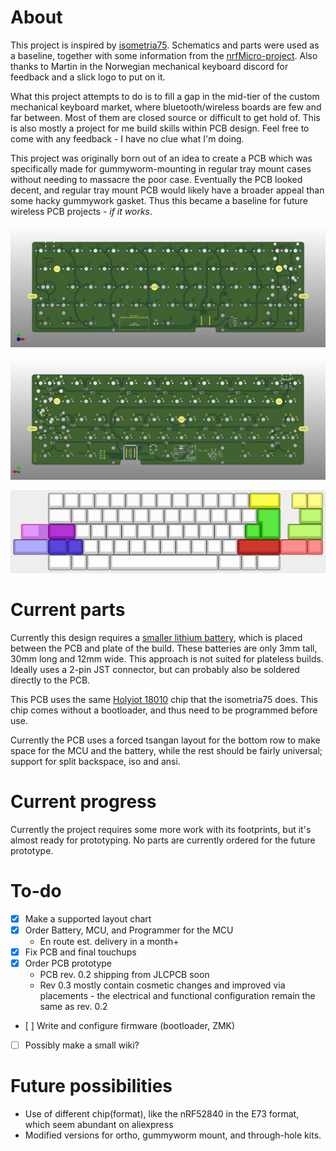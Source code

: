 # About

This project is inspired by [isometria75](https://github.com/ebastler/isometria-75). 
Schematics and parts were used as a baseline, together with some information from the [nrfMicro-project](https://github.com/joric/nrfmicro/). 
Also thanks to Martin in the Norwegian mechanical keyboard discord for feedback and a slick logo to put on it.

What this project attempts to do is to fill a gap in the mid-tier of the custom mechanical keyboard market, where bluetooth/wireless boards are few and far between. 
Most of them are closed source or difficult to get hold of.
This is also mostly a project for me build skills within PCB design.
Feel free to come with any feedback - I have no clue what I'm doing.

This project was originally born out of an idea to create a PCB which was specifically made for gummyworm-mounting in regular tray mount cases without needing to massacre the poor case.
Eventually the PCB looked decent, and regular tray mount PCB would likely have a broader appeal than some hacky gummywork gasket.
Thus this became a baseline for future wireless PCB projects - _if it works_.

![PCB Front](/img/front.png)

![PCB Back](/img/back.png)

![Supported layouts](/img/keyboard-layout.png)

# Current parts

Currently this design requires a [smaller lithium battery](https://www.aliexpress.com/item/32831998939.html), which is placed between the PCB and plate of the build.
These batteries are only 3mm tall, 30mm long and 12mm wide.
This approach is not suited for plateless builds.
Ideally uses a 2-pin JST connector, but can probably also be soldered directly to the PCB.

This PCB uses the same [Holyiot 18010](https://www.aliexpress.com/item/32868002366.html) chip that the isometria75 does. This chip comes without a bootloader, and thus need to be programmed before use.

Currently the PCB uses a forced tsangan layout for the bottom row to make space for the MCU and the battery, while the rest should be fairly universal; support for split backspace, iso and ansi.

 
# Current progress

Currently the project requires some more work with its footprints, but it's almost ready for prototyping. No parts are currently ordered for the future prototype.

# To-do
- [x] Make a supported layout chart
- [x] Order Battery, MCU, and Programmer for the MCU
	* En route est. delivery in a month+
- [x] Fix PCB and final touchups
- [x] Order PCB prototype
	* PCB rev. 0.2 shipping from JLCPCB soon
	* Rev 0.3 mostly contain cosmetic changes and improved via placements - the electrical and functional configuration remain the same as rev. 0.2
- [ ] Write and configure firmware (bootloader, ZMK)
- [ ] Possibly make a small wiki?

# Future possibilities

* Use of different chip(format), like the nRF52840 in the E73 format, which seem abundant on aliexpress
* Modified versions for ortho, gummyworm mount, and through-hole kits. 

